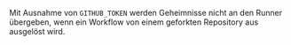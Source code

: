Mit Ausnahme von `GITHUB_TOKEN` werden Geheimnisse nicht an den Runner übergeben, wenn ein Workflow von einem geforkten Repository aus ausgelöst wird.